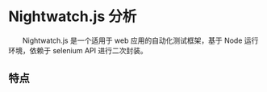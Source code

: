 # Nightwatch.js 分析
&emsp;&emsp;Nightwatch.js 是一个适用于 web 应用的自动化测试框架，基于 Node 运行环境，依赖于 selenium API 进行二次封装。
## 特点